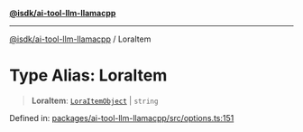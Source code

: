 [**@isdk/ai-tool-llm-llamacpp**](../README.md)

***

[@isdk/ai-tool-llm-llamacpp](../globals.md) / LoraItem

# Type Alias: LoraItem

> **LoraItem**: [`LoraItemObject`](../interfaces/LoraItemObject.md) \| `string`

Defined in: [packages/ai-tool-llm-llamacpp/src/options.ts:151](https://github.com/isdk/ai-tool-llm-llamacpp.js/blob/98c88069640b24b5eaf5e6da1e4f97586559b4a8/src/options.ts#L151)
